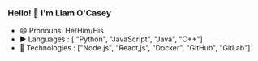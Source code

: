 ### Hello! 👋 I'm Liam O'Casey


- 😄 Pronouns: He/Him/His
- :arrow_forward: Languages : [ "Python", "JavaScript", "Java", "C++"]
- :trident: Technologies : ["Node.js", "React,js", "Docker", "GitHub", "GitLab"]

<!--
**locasey/locasey** is a ✨ _special_ ✨ repository because its `README.md` (this file) appears on your GitHub profile.

Here are some ideas to get you started:

- 🔭 I’m currently working on ...
- 🌱 I’m currently learning ...
- 👯 I’m looking to collaborate on ...
- 🤔 I’m looking for help with ...
- 💬 Ask me about ...
- 📫 How to reach me: ...
- 😄 Pronouns: ...
- ⚡ Fun fact: ...
-->
